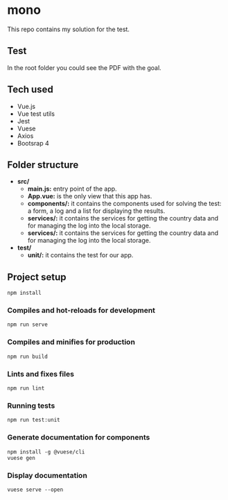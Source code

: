 # mono

This repo contains my solution for the test. 


## Test

In the root folder you could see the PDF with the goal.


## Tech used

- Vue.js
- Vue test utils
- Jest
- Vuese
- Axios
- Bootsrap 4


## Folder structure

- **src/**
    - **main.js:** entry point of the app.
    - **App.vue:** is the only view that this app has.
    - **components/:** it contains the components used for solving the test: a form, a log and a list for displaying the results.
    - **services/:** it contains the services for getting the country data and for managing the log into the local storage. 
    - **services/:** it contains the services for getting the country data and for managing the log into the local storage.
- **test/** 
    - **unit/:** it contains the test for our app.
 

## Project setup
```
npm install
```

### Compiles and hot-reloads for development
```
npm run serve
```

### Compiles and minifies for production
```
npm run build
```

### Lints and fixes files
```
npm run lint
```

### Running tests
```
npm run test:unit
```

### Generate documentation for components
```
npm install -g @vuese/cli
vuese gen
```

### Display documentation
```
vuese serve --open
```
